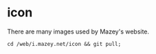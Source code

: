 # icon

There are many images used by Mazey's website.

```
cd /web/i.mazey.net/icon && git pull;
```
